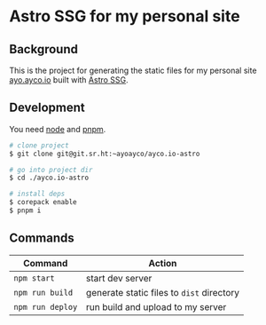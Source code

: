 # Astro SSG for my personal site

## Background

This is the project for generating the static files for my personal site [ayo.ayco.io](https://ayo.ayco.io) built with [Astro SSG](https://astro.build).

## Development

You need [node](https://nodejs.org) and [pnpm](https://pnpm.io).

```bash
# clone project
$ git clone git@git.sr.ht:~ayoayco/ayco.io-astro

# go into project dir
$ cd ./ayco.io-astro

# install deps
$ corepack enable
$ pnpm i

```

## Commands

| Command          | Action                                    |
| ---------------- | ----------------------------------------- |
| `npm start`      | start dev server                          |
| `npm run build`  | generate static files to `dist` directory |
| `npm run deploy` | run build and upload to my server         |
